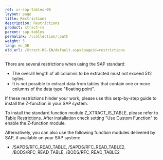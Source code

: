 ```yaml
---
ref: xr-sap-tables-05
layout: page
title: Restrictions
description: Restrictions
product: xtract-rs
parent: sap-tables
permalink: /:collection/:path
weight: 5
lang: en_GB
old_url: /Xtract-RS-EN/default.aspx?pageid=restrictions
---
```


There are several restrictions when using the SAP standard: 

- The overall length of all columns to be extracted must not exceed 512 bytes.
- It is not possible to extract data from tables that contain one or more columns of the data type "floating point".

If these restrictions hinder your work, please use this setp-by-step guide to install the Z-function in your SAP system.

To install the standard function module Z_XTRACT_IS_TABLE, please refer to [Table Restrictions](../sap-customizing/table-restrictions). 
After installation check setting "Use Custom Function" to enable the Z-function module. 

Alternatively, you can also use the following function modules delivered by SAP, if available on your SAP system:
* /SAPDS/RFC_READ_TABLE, /SAPDS/RFC_READ_TABLE2, /BODS/RFC_READ_TABLE, /BODS/RFC_READ_TABLE2

